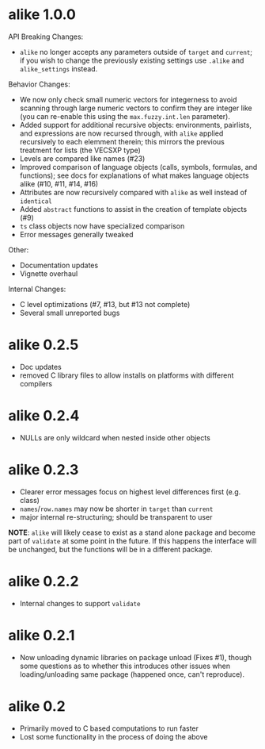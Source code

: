 alike 1.0.0
===========

API Breaking Changes:

* `alike` no longer accepts any parameters outside of `target` and `current`; if
  you wish to change the previously existing settings use `.alike` and
  `alike_settings` instead.

Behavior Changes:

* We now only check small numeric vectors for integerness to avoid scanning
  through large numeric vectors to confirm they are integer like (you can
  re-enable this using the `max.fuzzy.int.len` parameter).
* Added support for additional recursive objects: environments, pairlists, and
  expressions are now recursed through, with `alike` applied recursively to each
  elemment therein; this mirrors the previous treatment for lists (the VECSXP
  type)
* Levels are compared like names (#23)
* Improved comparison of language objects (calls, symbols, formulas, and
  functions); see docs for explanations of what makes language objects alike
  (#10, #11, #14, #16)
* Attributes are now recursively compared with `alike` as well instead of
  `identical`
* Added `abstract` functions to assist in the creation of template objects (#9)
* `ts` class objects now have specialized comparison
* Error messages generally tweaked

Other:

* Documentation updates
* Vignette overhaul

Internal Changes:

* C level optimizations (#7, #13, but #13 not complete)
* Several small unreported bugs

alike 0.2.5
===========

* Doc updates
* removed C library files to allow installs on platforms with different
  compilers

alike 0.2.4
===========

* NULLs are only wildcard when nested inside other objects

alike 0.2.3
===========

* Clearer error messages focus on highest level differences first (e.g. class)
* `names`/`row.names` may now be shorter in `target` than `current`
* major internal re-structuring; should be transparent to user

**NOTE**: `alike` will likely cease to exist as a stand alone package and become part of `validate` at some point in the future.  If this happens the interface will be unchanged, but the functions will be in a different package.

alike 0.2.2
===========

* Internal changes to support `validate`

alike 0.2.1
===========

* Now unloading dynamic libraries on package unload (Fixes #1), though some
  questions as to whether this introduces other issues when loading/unloading
  same package (happened once, can't reproduce).

alike 0.2
=========

* Primarily moved to C based computations to run faster
* Lost some functionality in the process of doing the above
